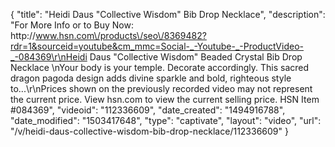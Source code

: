 {
    "title": "Heidi Daus \"Collective Wisdom\" Bib Drop Necklace",
    "description": "For More Info or to Buy Now: http:\/\/www.hsn.com\/products\/seo\/8369482?rdr=1&sourceid=youtube&cm_mmc=Social-_-Youtube-_-ProductVideo-_-084369\r\nHeidi Daus \"Collective Wisdom\" Beaded Crystal Bib Drop Necklace \nYour body is your temple. Decorate accordingly. This sacred dragon pagoda design adds divine sparkle and bold, righteous style to...\r\nPrices shown on the previously recorded video may not represent the current price.  View hsn.com to view the current selling price. HSN Item #084369",
    "videoid": "112336609",
    "date_created": "1494916788",
    "date_modified": "1503417648",
    "type": "captivate",
    "layout": "video",
    "url": "\/v\/heidi-daus-collective-wisdom-bib-drop-necklace\/112336609"
}